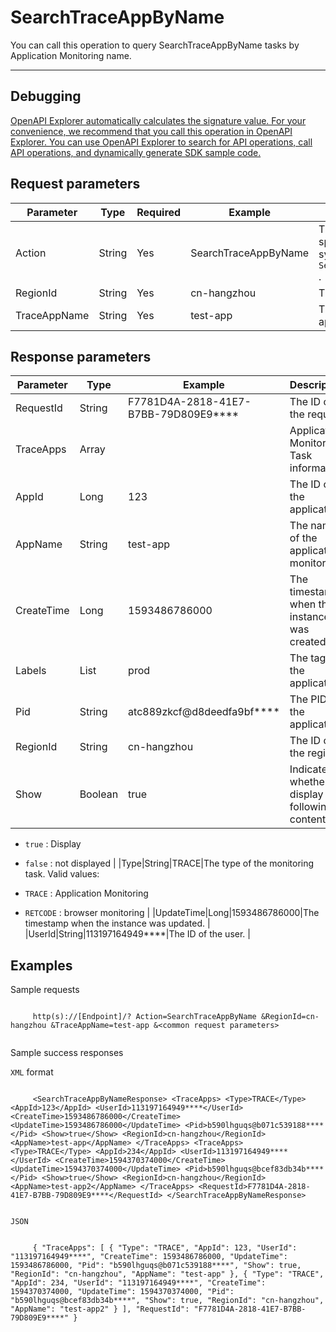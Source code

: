 # SearchTraceAppByName

You can call this operation to query SearchTraceAppByName tasks by Application Monitoring name.

****

## Debugging

[OpenAPI Explorer automatically calculates the signature value. For your convenience, we recommend that you call this operation in OpenAPI Explorer. You can use OpenAPI Explorer to search for API operations, call API operations, and dynamically generate SDK sample code.](https://api.aliyun.com/#product=ARMS&api=SearchTraceAppByName&type=RPC&version=2019-08-08)

## Request parameters

|Parameter|Type|Required|Example|Description|
|---------|----|--------|-------|-----------|
|Action|String|Yes|SearchTraceAppByName|The parameter specified by the system. Valid values: `SearchTraceAppByName` . |
|RegionId|String|Yes|cn-hangzhou|The ID of the region. |
|TraceAppName|String|Yes|test-app|The name of the application. |

## Response parameters

|Parameter|Type|Example|Description|
|---------|----|-------|-----------|
|RequestId|String|F7781D4A-2818-41E7-B7BB-79D809E9\*\*\*\*|The ID of the request. |
|TraceApps|Array| |Application Monitoring Task information |
|AppId|Long|123|The ID of the application. |
|AppName|String|test-app|The name of the application monitored. |
|CreateTime|Long|1593486786000|The timestamp when the instance was created. |
|Labels|List|prod|The tag of the application. |
|Pid|String|atc889zkcf@d8deedfa9bf\*\*\*\*|The PID of the application. |
|RegionId|String|cn-hangzhou|The ID of the region. |
|Show|Boolean|true|Indicates whether to display the following content:

 -   `true` : Display
-   `false` : not displayed |
|Type|String|TRACE|The type of the monitoring task. Valid values:

 -   `TRACE` : Application Monitoring
-   `RETCODE` : browser monitoring |
|UpdateTime|Long|1593486786000|The timestamp when the instance was updated. |
|UserId|String|113197164949\*\*\*\*|The ID of the user. |

## Examples

Sample requests

```

     http(s)://[Endpoint]/? Action=SearchTraceAppByName &RegionId=cn-hangzhou &TraceAppName=test-app &<common request parameters> 
   
```

Sample success responses

`XML` format

```

     <SearchTraceAppByNameResponse> <TraceApps> <Type>TRACE</Type> <AppId>123</AppId> <UserId>113197164949****</UserId> <CreateTime>1593486786000</CreateTime> <UpdateTime>1593486786000</UpdateTime> <Pid>b590lhguqs@b071c539188****</Pid> <Show>true</Show> <RegionId>cn-hangzhou</RegionId> <AppName>test-app</AppName> </TraceApps> <TraceApps> <Type>TRACE</Type> <AppId>234</AppId> <UserId>113197164949****</UserId> <CreateTime>1594370374000</CreateTime> <UpdateTime>1594370374000</UpdateTime> <Pid>b590lhguqs@bcef83db34b****</Pid> <Show>true</Show> <RegionId>cn-hangzhou</RegionId> <AppName>test-app2</AppName> </TraceApps> <RequestId>F7781D4A-2818-41E7-B7BB-79D809E9****</RequestId> </SearchTraceAppByNameResponse> 
   
```

`JSON`

```

     { "TraceApps": [ { "Type": "TRACE", "AppId": 123, "UserId": "113197164949****", "CreateTime": 1593486786000, "UpdateTime": 1593486786000, "Pid": "b590lhguqs@b071c539188****", "Show": true, "RegionId": "cn-hangzhou", "AppName": "test-app" }, { "Type": "TRACE", "AppId": 234, "UserId": "113197164949****", "CreateTime": 1594370374000, "UpdateTime": 1594370374000, "Pid": "b590lhguqs@bcef83db34b****", "Show": true, "RegionId": "cn-hangzhou", "AppName": "test-app2" } ], "RequestId": "F7781D4A-2818-41E7-B7BB-79D809E9****" } 
   
```

